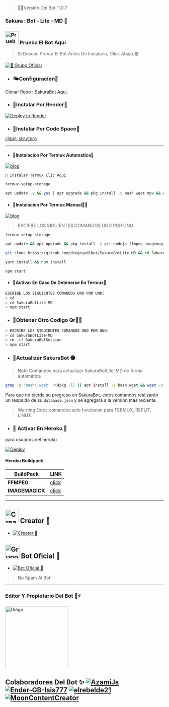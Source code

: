 > 🚩🧿Versión Del Bot: 1.0.7

### Sakura : Bot - Lite - MD 🌸
<p align="center">


### <img src="https://i.pinimg.com/originals/19/80/6e/19806e91932e6054965fc83b85241270.gif" alt="Prueba El Bot Aqui" width="42" height="42"> Prueba El Bot Aqui

> Si Deseas Probar El Bot Antes De Instalarlo, Click Abajo.🟢

<a href="https://chat.whatsapp.com/Eaa9JFA53ps7WHMv2VHbO9"><img alt="📍 Grupo Oficial" src="https://img.shields.io/badge/Grupo-Oficial-25D366?style=for-the-badge&logo=whatsapp&logoColor=white"/></a>


- ### 🌤Configuracion🧩
 Clonar Repo : SakuraBot [Aqui.](https://github.com/diegojadibot/SakuraBotLite-MD/fork)

   
  
- ### 🧸Instalar Por Render🧩

[![Deploy to Render](https://render.com/images/deploy-to-render-button.svg)](https://dashboard.render.com/blueprint/new?repo=https%3A%2F%2Fgithub.com%2diegojadibot%2FSakuraBotLite-MD) 

- ### 📍Instalar Por Code Space🧸

[`CREAR SERVIDOR`](https://github.com/codespaces/new?skip_quickstart=true&machine=basicLinux32gb&repo=738341999&ref=main&geo=UsEast)
***

- #### 📍Instalacion Por Termux Automatica🧸

[![blog](https://img.shields.io/badge/Instalacion-Automatica-FF0000?style=for-the-badge&logo=youtube&logoColor=white)
](https://youtu.be/X-wQbVhLb8w?si=UdP9uM5SPFRY75nU)

[`🧩 Instalar Termux Clic Aqui`](https://www.mediafire.com/file/3hsvi3xkpq3a64o/termux_118.apk/file)
 
```bash
termux-setup-storage
```

```bash
apt update -y && yes | apt upgrade && pkg install -y bash wget mpv && wget -O - https://raw.githubusercontent.com/diegojadibot/SakuraBotLite-MD/master/sakura.sh | bash
```

- #### 📍Instalacion Por Termux Manual👨‍💻

[![blog](https://img.shields.io/badge/Instalacion-Manual-FF0000?style=for-the-badge&logo=youtube&logoColor=white)
](https://youtu.be/9-v4XwMTJYE?si=STdO2GwZR1GAmXfA)

> ESCRIBE LOS SIGUIENTES COMANDOS UNO POR UNO:

```bash
termux-setup-storage
```
```bash
apt update && apt upgrade && pkg install -y git nodejs ffmpeg imagemagick yarn
```
```bash
git clone https://github.com/diegojadibot/SakuraBotLite-MD && cd SakuraBotLite-MD
```
```bash
yarn install && npm install
```
```bash
npm start
```

- #### 📍Activar En Caso De Detenerse En Termux🧸
```bash
ESCRIBE LOS SIGUIENTES COMANDOS UNO POR UNO:
> cd 
> cd SakuraBotLite-MD
> npm start
```

- ### 📍Obtener Otro Codigo Qr👨‍💻 
```bash
> ESCRIBE LOS SIGUIENTES COMANDOS UNO POR UNO:
> cd SakuraBotLite-MD
> rm -rf SakuraBotSession
> npm start
```
- ### 📍Actualizar SakuraBot 🟢
> Note Comandos para actualizar SakuraBotLite-MD de forma automática
```bash
grep -q 'bash\|wget' <(dpkg -l) || apt install -y bash wget && wget -O - https://raw.githubusercontent.com/diegojadibot/SakuraBotLite-MD/master/update.sh | bash
```
Para que no pierda su progreso en SakuraBot, estos comandos realizarán un respaldo de su `database.json` y se agregará a la versión más reciente.

> Warning Estos comandos solo funcionan para TERMUX, REPLIT, LINUX

- ### 📍 Activar En Heroku 🚀
para usuarios del heroku

[![Deploy](https://www.herokucdn.com/deploy/button.svg)](https://heroku.com/deploy?template=https://github.com/diegojadibot/SakuraBotLite-MD)

#### Heroku Buildpack
| BuildPack | LINK |
|--------|--------|
| **FFMPEG** |[click](https://github.com/jonathanong/heroku-buildpack-ffmpeg-latest) |
| **IMAGEMAGICK** | [click](https://github.com/DuckyTeam/heroku-buildpack-imagemagick) |

***


## <img src="https://i.pinimg.com/originals/19/80/6e/19806e91932e6054965fc83b85241270.gif" alt="Creator 🧸" width="42" height="42"> Creator 🧸

* <a href="https://wa.me/573012482597"><img alt="Creator 🧸" src="https://img.shields.io/badge/Diego - Creator🧸-25D366?style=for-the-badge&logo=whatsapp&logoColor=white"/></a>


## <img src="https://static.wikia.nocookie.net/nyancat/images/d/d3/Nyan-cat.gif/revision/latest/scale-to-width-down/400?cb=20131231222500&path-prefix=es" alt="Grupo" width="45" height="43"> Bot Oficial 📍

* <a href="https://wa.me/51939041500?text=!menu"><img alt="Bot Oficial 📍" src="https://img.shields.io/badge/Bot - Oficial📍-25D366?style=for-the-badge&logo=whatsapp&logoColor=white"/></a>

> No Spam Al Bot!
---------

### Editor Y Propietario Del Bot 🌹⚡️
<a
href="https://github.com/diegojadibot"><img src="https://github.com/diegojadibot.png" width="200" height="200" alt="Diego"/></a>

## Colaboradores Del Bot ✨️   [![AzamiJs](https://github.com/AzamiJs.png?size=100)](https://github.com/AzamiJs) [![Ender-GB-Isis777](https://github.com/Ender-GB-Isis777.png?size=100)](https://github.com/Ender-GB-Isis777)  [![elrebelde21](https://github.com/elrebelde21.png?size=100)](https://github.com/elrebelde21) [![MoonContentCreator](https://github.com/MoonContentCreator.png?size=100)](https://github.com/MoonContentCreator)
